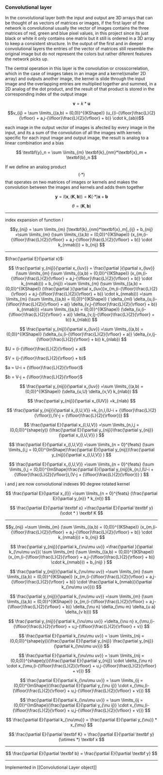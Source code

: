 ### Convolutional layer

In the convolutional layer both the input and output are 3D arrays that can be thought of as vectors of matrices or images, if the first layer of the network is convolutional usually the vector of images contains the three matrices of red, green and blue pixel values, in this project since its just black or white it only contains one matrix but it still is ordered in a 3D array to keep a consistent structure. In the output of the first and in deeper convolutional layers the entries of the vector of matrices still resemble the original image but do not represent the colors but rather diferent features the network picks up.

The central operation in this layer is the convolution or crosscorrelation, which in the case of images takes in an image and a kernel(smaller 2D array) and outputs another image, the kernel is slide through the input image and the overlapping entries are multiplied together and summed, in a 2D analog of the dot product, and the result of that product is stored in the corresponding index of the output image

$$\textbf{v} = k*\textbf{u}$$

$$v_{ij} = \sum \limits_{(a,b) = (0,0)}^{(KShape)} (u_{(i-{\lfloor}\frac{L}{2}{\rfloor} + a,j-{\lfloor}\frac{L}{2}{\rfloor} + b)} \cdot k_{ab})$$

each image in the output vector of images is afected by every image in the input, and its a sum of the convolution of all the images with kernels specific for each input image and output image, the result is analog to a linear combination and a bias

$$
\textbf{y}_n = \sum \limits_{m} \textbf{k}_{nm}*\textbf{x}_m + \textbf{b}_n
$$

If we define an analog product $$(\cdot *)$$ that operates on two matrices of images or kernels and makes the convolution between the images and kernels and adds them together

$$
\textbf{y} =  l( \textbf{x},( \textbf{K}, \textbf{b})) = \textbf{K} (\cdot*) \textbf{x} + \textbf{b}
$$

$$\theta = ( \textbf{K} , \textbf{b})$$
___

index expansion of function $l$

$$y_{nij} =  \sum \limits_{m} [\textbf{k}_{nm}*\textbf{x}_m]_{ij} + b_{nij}
=\sum \limits_{m} (\sum \limits_{(a,b) = (0,0)}^{(KShape)} (x_{m,(i-{\lfloor}\frac{L}{2}{\rfloor} + a,j-{\lfloor}\frac{L}{2}{\rfloor} + b)} \cdot k_{nmab})) + b_{nij}
$$
___
$\frac{\partial E}{\partial x}$:

$$
\frac{\partial y_{nij}}{\partial x_{luv}} 
= \frac{\partial }{\partial x_{luv}}(\sum \limits_{m} (\sum \limits_{(a,b) = (0,0)}^{(KShape)} (x_{m,(i-{\lfloor}\frac{L}{2}{\rfloor} + a,j-{\lfloor}\frac{L}{2}{\rfloor} + b)} \cdot k_{nmab})) + b_{nij})
=\sum \limits_{m} (\sum \limits_{(a,b) = (0,0)}^{(KShape)} (\frac{\partial }{\partial x_{luv}}x_{m,(i-{\lfloor}\frac{L}{2}{\rfloor} + a,j-{\lfloor}\frac{L}{2}{\rfloor} + b)} \cdot k_{nmab}))
=\sum \limits_{m} (\sum \limits_{(a,b) = (0,0)}^{(KShape)} ( \delta_{ml} \delta_{u,(i-{\lfloor}\frac{L}{2}{\rfloor} + a)} \delta_{v,j-{\lfloor}\frac{L}{2}{\rfloor} + b)} k_{nmab}))
=\sum \limits_{(a,b) = (0,0)}^{(KShape)} (\delta_{u,(i-{\lfloor}\frac{L}{2}{\rfloor} + a)} \delta_{v,(j-{\lfloor}\frac{L}{2}{\rfloor} + b)} k_{nlab})
$$

$$
\frac{\partial y_{nij}}{\partial x_{luv}} 
=\sum \limits_{(a,b) = (0,0)}^{(KShape)} (\delta_{u,(i-{\lfloor}\frac{L}{2}{\rfloor} + a)} \delta_{v,(j-{\lfloor}\frac{L}{2}{\rfloor} + b)} k_{nlab})
$$

$U = (i-{\lfloor}\frac{L}{2}{\rfloor} + a)$

$V = (j-{\lfloor}\frac{L}{2}{\rfloor} + b)$

$a = U-i + {\lfloor}\frac{L}{2}{\rfloor}$

$b = V-j + {\lfloor}\frac{L}{2}{\rfloor}$

$$
\frac{\partial y_{nij}}{\partial x_{luv}} 
=\sum \limits_{(a,b) = (0,0)}^{(KShape)} (\delta_{u,U} \delta_{v,V} k_{nlab})
$$

$$
\frac{\partial y_{nij}}{\partial x_{lUV}} 
=k_{nlab}
$$

$$
\frac{\partial y_{nij}}{\partial x_{l,U,V}} 
=k_{n,l,(U-i + {\lfloor}\frac{L}{2}{\rfloor}),(V-j + {\lfloor}\frac{L}{2}{\rfloor})}
$$

$$
\frac{\partial E}{\partial x_{l,U,V}}
=\sum \limits_{n,i,j = (0,0,0)}^{shape(y)} (\frac{\partial E}{\partial y_{nij}}\frac{\partial y_{nij}}{\partial x_{l,U,V}} )
$$

$$
\frac{\partial E}{\partial x_{l,U,V}}
=\sum \limits_{n = 0}^{feats} (\sum \limits_{i,j = (0,0)}^{ImShape}\frac{\partial E}{\partial y_{nij}}\frac{\partial y_{nij}}{\partial x_{l,U,V}} )
$$

$$
\frac{\partial E}{\partial x_{l,U,V}}
=\sum \limits_{n = 0}^{feats} (\sum \limits_{i,j = (0,0)}^{ImShape}\frac{\partial E}{\partial y_{nij}}k_{n,l,(U-i + {\lfloor}\frac{L}{2}{\rfloor}),(V-j + {\lfloor}\frac{L}{2}{\rfloor})} )
$$

i and j are now convolutional indexes 90 degree rotated kernel

$$
\frac{\partial E}{\partial x_{l}}
=\sum \limits_{n = 0}^{feats} (\frac{\partial E}{\partial y_{n}} * k_{nl})
$$

$$
\frac{\partial E}{\partial \textbf x}
=\frac{\partial E}{\partial \textbf y} (\cdot * ) \textbf K
$$

___
$$y_{nij}
=\sum \limits_{m} (\sum \limits_{(a,b) = (0,0)}^{(KShape)} (x_{m,(i-{\lfloor}\frac{L}{2}{\rfloor} + a,j-{\lfloor}\frac{L}{2}{\rfloor} + b)} \cdot k_{nmab})) + b_{nij}
$$

$$
\frac{\partial y_{nij}}{\partial k_{\nu\mu uv}}
=\frac{\partial }{\partial k_{\nu\mu uv}}(
\sum \limits_{m} (\sum \limits_{(a,b) = (0,0)}^{(KShape)} (x_{m,(i-{\lfloor}\frac{L}{2}{\rfloor} + a,j-{\lfloor}\frac{L}{2}{\rfloor} + b)} \cdot k_{nmab})) + b_{nij}
)
$$

$$
\frac{\partial y_{nij}}{\partial k_{\nu\mu uv}}
=\sum \limits_{m} (\sum \limits_{(a,b) = (0,0)}^{(KShape)} (x_{m,(i-{\lfloor}\frac{L}{2}{\rfloor} + a,j-{\lfloor}\frac{L}{2}{\rfloor} + b)} \cdot \frac{\partial k_{nmab}}{\partial k_{\nu\mu uv}}))
$$

$$
\frac{\partial y_{nij}}{\partial k_{\nu\mu uv}}
=\sum \limits_{m} (\sum \limits_{(a,b) = (0,0)}^{(KShape)} (x_{m,(i-{\lfloor}\frac{L}{2}{\rfloor} + a,j-{\lfloor}\frac{L}{2}{\rfloor} + b)} \delta_{\nu n} \delta_{\mu m} \delta_{u a} \delta_{v b}))
$$

$$
\frac{\partial y_{nij}}{\partial k_{\nu\mu uv}}
=\delta_{\nu n} x_{\mu,(i-{\lfloor}\frac{L}{2}{\rfloor} + u,j-{\lfloor}\frac{L}{2}{\rfloor} + v)} 
$$

$$
\frac{\partial E}{\partial k_{\nu\mu uv}}
= \sum \limits_{nij = (0,0,0)}^{shape(y)}(\frac{\partial E}{\partial y_{nij}} \frac{\partial y_{nij}}{\partial k_{\nu\mu uv}})
$$

$$
\frac{\partial E}{\partial k_{\nu\mu uv}}
= \sum \limits_{nij = (0,0,0)}^{shape(y)}(\frac{\partial E}{\partial y_{nij}} \cdot \delta_{\nu n} \cdot x_{\mu,(i-{\lfloor}\frac{L}{2}{\rfloor} + u,j-{\lfloor}\frac{L}{2}{\rfloor} + v)})
$$

$$
\frac{\partial E}{\partial k_{\nu\mu uv}}
= \sum \limits_{ij = (0,0)}^{ImShape}(\frac{\partial E}{\partial y_{\nu ij}} \cdot x_{\mu,(i-{\lfloor}\frac{L}{2}{\rfloor} + u,j-{\lfloor}\frac{L}{2}{\rfloor} + v)})
$$

$$
\frac{\partial E}{\partial k_{\nu\mu uv}}
= \sum \limits_{ij = (0,0)}^{ImShape}(\frac{\partial E}{\partial y_{\nu ij}} \cdot x_{\mu,(i-{\lfloor}\frac{L}{2}{\rfloor} + u,j-{\lfloor}\frac{L}{2}{\rfloor} + v)})
$$

$$
\frac{\partial E}{\partial k_{\nu\mu}}
= \frac{\partial E}{\partial y_{\nu}} * x_{\mu}
$$

$$
\frac{\partial E}{\partial \textbf K}
= \frac{\partial E}{\partial \textbf y} (\otimes *) \textbf x
$$
___
$$
\frac{\partial E}{\partial \textbf b} = \frac{\partial E}{\partial \textbf y} 
$$
___
Implemented in [[Convolutional Layer object]]
